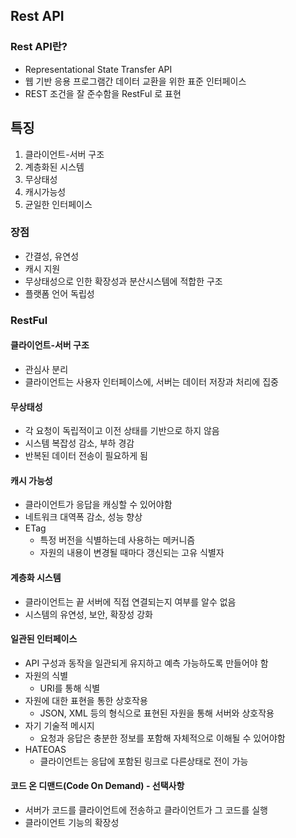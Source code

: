 ## Rest API
### Rest API란?
- Representational State Transfer API
- 웹 기반 응용 프로그램간 데이터 교환을 위한 표준 인터페이스
- REST 조건을 잘 준수함을 RestFul 로 표현

## 특징
1. 클라이언트-서버 구조
2. 계층화된 시스템
3. 무상태성
4. 캐시가능성
5. 균일한 인터페이스

### 장점
- 간결성, 유연성
- 캐시 지원
- 무상태성으로 인한 확장성과 분산시스템에 적합한 구조
- 플랫폼 언어 독립성

### RestFul
#### 클라이언트-서버 구조
- 관심사 분리
- 클라이언트는 사용자 인터페이스에, 서버는 데이터 저장과 처리에 집중

#### 무상태성
- 각 요청이 독립적이고 이전 상태를 기반으로 하지 않음
- 시스템 복잡성 감소, 부하 경감
- 반복된 데이터 전송이 필요하게 됨

#### 캐시 가능성
- 클라이언트가 응답을 캐싱할 수 있어야함
- 네트워크 대역폭 감소, 성능 향상
- ETag
  - 특정 버전을 식별하는데 사용하는 메커니즘
  - 자원의 내용이 변경될 때마다 갱신되는 고유 식별자

#### 계층화 시스템
- 클라이언트는 끝 서버에 직접 연결되는지 여부를 알수 없음
- 시스템의 유연성, 보안, 확장성 강화

#### 일관된 인터페이스
- API 구성과 동작을 일관되게 유지하고 예측 가능하도록 만들어야 함
- 자원의 식별
  - URI를 통해 식별
- 자원에 대한 표현을 통한 상호작용
  - JSON, XML 등의 형식으로 표현된 자원을 통해 서버와 상호작용
- 자기 기술적 메시지
  - 요청과 응답은 충분한 정보를 포함해 자체적으로 이해될 수 있어야함
- HATEOAS
  - 클라이언트는 응답에 포함된 링크로 다른상태로 전이 가능

#### 코드 온 디맨드(Code On Demand) - 선택사항
- 서버가 코드를 클라이언트에 전송하고 클라이언트가 그 코드를 실행
- 클라이언트 기능의 확장성

